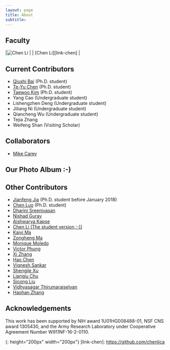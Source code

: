 ```yaml
---
layout: page
title: About
subtitle:  
---
```


## Faculty

|![Chen Li][avatar-chen] |
| [Chen Li][link-chen] |

## Current Contributors
* [Qiushi Bai](https://qiushibai.wordpress.com) (Ph.D. student)
* [Te-Yu Chen](https://github.com/DeyuChen) (Ph.D. student)
* [Taewoo Kim](https://github.com/waans11) (Ph.D. student)
* Yang Cao (Undergraduate student)
* Lishengzhen Deng (Undergraduate student)
* Jiliang Ni (Undergraduate student)
* Qiancheng Wu (Undergraduate student)
* Tejia Zhang
* Weifeng Shan (Visiting Scholar)

## Collaborators

* [Mike Carey](https://www.ics.uci.edu/~mjcarey/)

## Our Photo Album :-)

  <script async src="https://www.publicalbum.org/js/pa-ins.min.js"></script>
  <ins class="pa-widget-gallery" style="width:100%; height:480px;"
    data-url="https://photos.app.goo.gl/PEyZ7OsucktIVB9g1"
    data-uid="ef3275011611180cc67d2e3402743a1d1f1a52d8d50dd220c47daf5eb7e9181c"
    data-allow-fullscreen="true"></ins>

## Other Contributors
* [Jianfeng Jia](https://github.com/JavierJia) (Ph.D. student before January 2018)
* [Chen Luo](luochen01.github.io) (Ph.D. student)
* [Dharini Sreenivasan](https://github.com/dharini-s)
* [Nishad Gurav](https://github.com/nishadg)
* [Aishwarya Kapse](https://github.com/aishwaryakapse)
* [Chen Li (The student version :-))](https://github.com/JeremyLi28)
* [Kaiyi Ma](https://github.com/kaiyim)
* [Zongheng Ma](https://github.com/zonghengma)
* [Monique Moledo](https://github.com/MoniMoledo)
* [Victor Phung](https://github.com/starmon00)
* [Xi Zhang](https://github.com/xizzzz)
* [Hao Chen](https://github.com/haochen07)
* [Vignesh Sankar](https://github.com/vignesh-sankar)
* [Shengjie Xu](https://github.com/ShengjieXu)
* [Liangju Chu](https://github.com/liangjuc)
* [Sicong Liu](https://github.com/lsclovecode)
* [Vidhyasagar Thirumaraiselvan](https://github.com/vidhya567)
* [Haohan Zhang](https://github.com/hh1680651)

## Acknowledgements

This work has been supported by NIH award 1U01HG008488-01, NSF CNS award 1305430,
and the Army Research Laboratory under Cooperative Agreement Number W911NF-16-2-0110.

[avatar-chen]: https://docs.google.com/drawings/d/1PIQwRDWhX66nWYO1hAGn7DA3T5KnARz5S-FKeiJzHvs/pub?w=200&h=200
{: height="200px" width="200px"}
[link-chen]: https://github.com/chenlica
